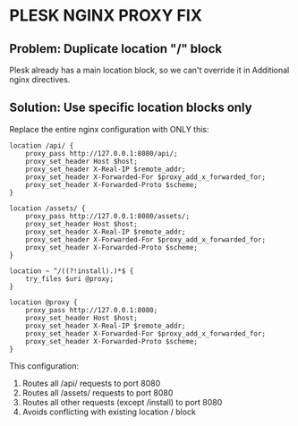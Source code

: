 # PLESK NGINX PROXY FIX

## Problem: Duplicate location "/" block
Plesk already has a main location block, so we can't override it in Additional nginx directives.

## Solution: Use specific location blocks only

Replace the entire nginx configuration with ONLY this:

```nginx
location /api/ {
    proxy_pass http://127.0.0.1:8080/api/;
    proxy_set_header Host $host;
    proxy_set_header X-Real-IP $remote_addr;
    proxy_set_header X-Forwarded-For $proxy_add_x_forwarded_for;
    proxy_set_header X-Forwarded-Proto $scheme;
}

location /assets/ {
    proxy_pass http://127.0.0.1:8080/assets/;
    proxy_set_header Host $host;
    proxy_set_header X-Real-IP $remote_addr;
    proxy_set_header X-Forwarded-For $proxy_add_x_forwarded_for;
    proxy_set_header X-Forwarded-Proto $scheme;
}

location ~ ^/((?!install).)*$ {
    try_files $uri @proxy;
}

location @proxy {
    proxy_pass http://127.0.0.1:8080;
    proxy_set_header Host $host;
    proxy_set_header X-Real-IP $remote_addr;
    proxy_set_header X-Forwarded-For $proxy_add_x_forwarded_for;
    proxy_set_header X-Forwarded-Proto $scheme;
}
```

This configuration:
1. Routes all /api/ requests to port 8080
2. Routes all /assets/ requests to port 8080  
3. Routes all other requests (except /install) to port 8080
4. Avoids conflicting with existing location / block
